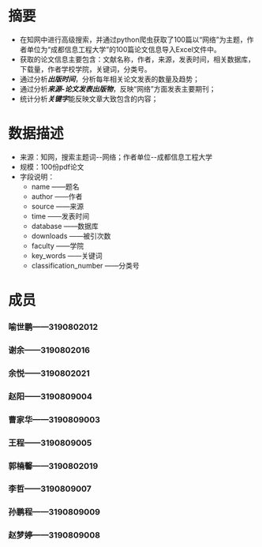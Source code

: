 # 摘要
- 在知网中进行高级搜索，并通过python爬虫获取了100篇以“网络”为主题，作者单位为“成都信息工程大学”的100篇论文信息导入Excel文件中。
- 获取的论文信息主要包含：文献名称，作者，来源，发表时间，相关数据库，下载量，作者学校学院，关键词，分类号。
- 通过分析***出版时间***，分析每年相关论文发表的数量及趋势；
- 通过分析***来源-论文发表出版物***，反映“网络”方面发表主要期刊；
- 统计分析***关键字***能反映文章大致包含的内容；     

# 数据描述     
- 来源：知网，搜索主题词--网络；作者单位--成都信息工程大学
- 规模：100份pdf论文
- 字段说明：
    - name ——题名
    - author ——作者
    - source ——来源
    - time ——发表时间
    - database ——数据库
    - downloads ——被引次数
    - faculty ——学院
    - key_words ——关键词
    - classification_number ——分类号      
    
# 成员
### 喻世鹏——3190802012
### 谢余——3190802016
### 余悦——3190802021
### 赵阳——3190809004
### 曹家华——3190809003
### 王程——3190809005
### 郭楠馨——3190802019
### 李哲——3190809007
### 孙鹏程——3190809009
### 赵梦婷——3190809008
